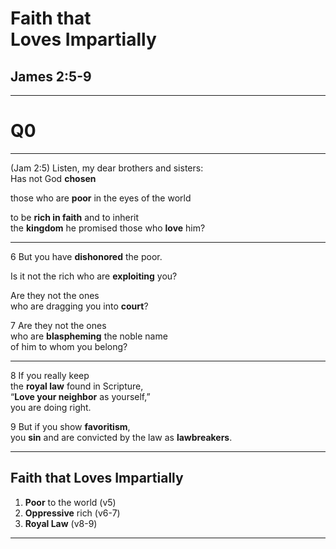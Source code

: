 <!-- .slide: data-background-image="https://sermons.seanho.com/img/bg/unsplash-Ds0ZIA5gzc4-love_neighbor.jpg" -->
# Faith that <br/> Loves Impartially
## James 2:5-9

---
<!-- .slide: class="Q" data-background="white" -->
# Q0

---
<span class="ref">(Jam 2:5)</span>
Listen, my dear brothers and sisters: <br/>
Has not God **chosen**

those who are **poor** in the eyes of the world

to be **rich in faith** and to inherit <br/>
the **kingdom** he promised those who **love** him?

---
<span class="ref">6</span>
But you have **dishonored** the poor.

Is it not the rich who are **exploiting** you?

Are they not the ones <br/>
who are dragging you into **court**?

<span class="ref">7</span>
Are they not the ones <br/>
who are **blaspheming** the noble name <br/>
of him to whom you belong?

---
<span class="ref">8</span>
If you really keep  <br/>
the **royal law** found in Scripture, <br/>
“**Love your neighbor** as yourself,” <br/>
you are doing right.

<span class="ref">9</span>
But if you show **favoritism**, <br/>
you **sin** and are convicted by the law as **lawbreakers**.

---
<!-- .slide: data-background-image="https://sermons.seanho.com/img/bg/unsplash-Ds0ZIA5gzc4-love_neighbor.jpg" -->
## Faith that Loves Impartially
1. **Poor** to the world <span class="ref">(v5)</span>
2. **Oppressive** rich <span class="ref">(v6-7)</span>
3. **Royal Law** <span class="ref">(v8-9)</span>

---
<!-- .slide: data-background-image="https://sermons.seanho.com/img/bg/unsplash-Ds0ZIA5gzc4-love_neighbor.jpg" class="empty" -->
